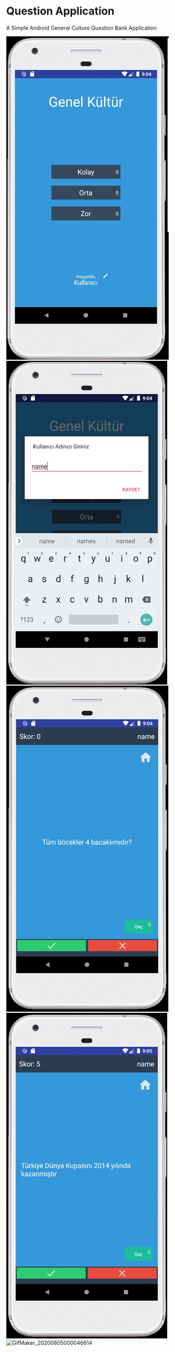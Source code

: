 # Question Application
A Simple Android General Culture Question Bank Application

   ![HomePage](https://github.com/cagdaskaraca/GenelKultur/blob/master/Images/HomePage.jpg)![HomePage](https://github.com/cagdaskaraca/GenelKultur/blob/master/Images/Rename.jpg)![HomePage](https://github.com/cagdaskaraca/GenelKultur/blob/master/Images/Question.jpg)![HomePage](https://github.com/cagdaskaraca/GenelKultur/blob/master/Images/TrueAnswer.jpg)
![GifMaker_20200805000046614](https://user-images.githubusercontent.com/36699320/148220115-4d006126-4b6d-4092-89cf-8b32e522ecfd.gif)
